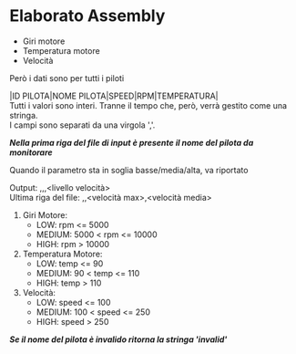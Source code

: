 # Elaborato Assembly

- Giri motore
- Temperatura motore
- Velocità

Però i dati sono per tutti i piloti

|ID PILOTA|NOME PILOTA|SPEED|RPM|TEMPERATURA| <br>
Tutti i valori sono interi. Tranne il tempo che, però, verrà gestito come una stringa. <br>
I campi sono separati da una virgola ','. <br>

***Nella prima riga del file di input è presente il nome del pilota da monitorare*** <br>

Quando il parametro sta in soglia basse/media/alta, va riportato <br>

Output: <tempo>,<livello rpm>,<livello temperatura>,<livello velocità> <br>
Ultima riga del file: <rpm max>,<temp max>,<velocità max>,<velocità media> <br>
  
1) Giri Motore:
    - LOW: rpm <= 5000
    - MEDIUM: 5000 < rpm <= 10000
    - HIGH: rpm > 10000
2) Temperatura Motore:
    - LOW: temp <= 90
    - MEDIUM: 90 < temp <= 110
    - HIGH: temp > 110 
3) Velocità:
    - LOW: speed <= 100
    - MEDIUM: 100 < speed <= 250
    - HIGH: speed > 250
  
  ***Se il nome del pilota è invalido ritorna la stringa 'invalid'***
